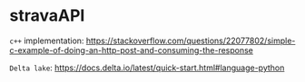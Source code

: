 # stravaAPI
`c++` implementation:
https://stackoverflow.com/questions/22077802/simple-c-example-of-doing-an-http-post-and-consuming-the-response

`Delta lake`:
https://docs.delta.io/latest/quick-start.html#language-python
